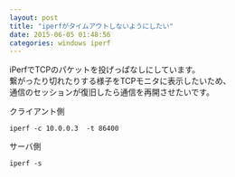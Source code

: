 ```yaml
---
layout: post
title: "iperfがタイムアウトしないようにしたい"
date: 2015-06-05 01:48:56
categories: windows iperf
---
```

<p>iPerfでTCPのパケットを投げっぱなしにしています。<br>
繋がったり切れたりする様子をTCPモニタに表示したいため、<br>
通信のセッションが復旧したら通信を再開させたいです。</p>

<p>クライアント側</p>

<pre><code>iperf -c 10.0.0.3  -t 86400
</code></pre>

<p>サーバ側</p>

<pre><code>iperf -s 
</code></pre>
